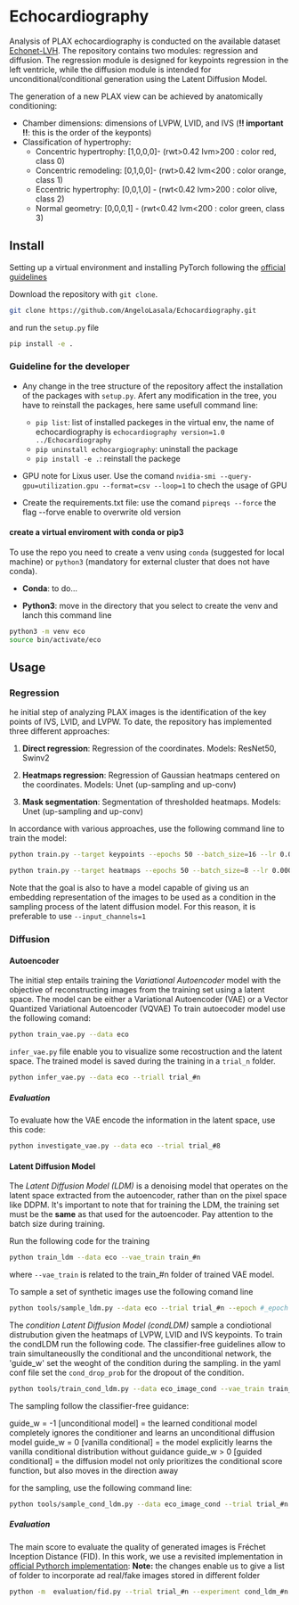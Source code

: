 # Echocardiography
Analysis of PLAX echocardiography is conducted on the available dataset [Echonet-LVH](https://echonet.github.io/lvh/). The repository contains two modules: regression and diffusion. The regression module is designed for keypoints regression in the left ventricle, while the diffusion module is intended for unconditional/conditional generation using the Latent Diffusion Model.

The generation of a new PLAX view can be achieved by anatomically conditioning:
- Chamber dimensions: dimensions of LVPW, LVID, and IVS (**!! important !!**: this is the order of the keyponts)
- Classification of hypertrophy:
    - Concentric hypertrophy: [1,0,0,0]- (rwt>0.42  lvm>200 : color red, class 0)
    - Concentric remodeling:  [0,1,0,0]- (rwt>0.42  lvm<200 : color orange, class 1)
    - Eccentric hypertrophy:  [0,0,1,0] - (rwt<0.42  lvm>200 : color olive, class 2)
    - Normal geometry:        [0,0,0,1] - (rwt<0.42  lvm<200 : color green, class 3)

## Install
Setting up a virtual environment and installing PyTorch following the [official guidelines](https://pytorch.org/get-started/locally/)

Download the repository with `git clone`.

```bash
git clone https://github.com/AngeloLasala/Echocardiography.git
```

and run the `setup.py` file

```bash
pip install -e .
```

### Guideline for the developer 
- Any change in the tree structure of the repository affect the installation of the packages with `setup.py`. Afert any modification in the tree, you have to reinstall the packages, here same usefull command line:

    - `pip list`: list of installed packeges in the virtual env, the name of echocardiography is `echocardiography version=1.0 ../Echocardiography`
    - `pip uninstall echocargiography`: uninstall the package
    - `pip install -e .`: reinstall the packege

- GPU note for Lixus user. Use the comand `nvidia-smi --query-gpu=utilization.gpu --format=csv --loop=1` to chech the usage of GPU

- Create the requirements.txt file: use the comand `pipreqs --force` the flag --forve enable to overwrite old version
#### create a virtual enviroment with conda or pip3
To use the repo you need to create a venv using `conda` (suggested for local machine) or `python3` (mandatory for external cluster that does not have conda).

- **Conda**: to do...

- **Python3**: move in the directory that you select to create the venv and lanch this command line

```bash
python3 -m venv eco
source bin/activate/eco
```

## Usage

### Regression
he initial step of analyzing PLAX images is the identification of the key points of IVS, LVID, and LVPW. To date, the repository has implemented three different approaches:

1) **Direct regression**: Regression of the coordinates. Models: ResNet50, Swinv2

2) **Heatmaps regression**: Regression of Gaussian heatmaps centered on the coordinates. Models: Unet (up-sampling and up-conv)

3) **Mask segmentation**: Segmentation of thresholded heatmaps. Models: Unet (up-sampling and up-conv)


In accordance with various approaches, use the following command line to train the model:

```bash
python train.py --target keypoints --epochs 50 --batch_size=16 --lr 0.0001 --weight_decay 0.00001 --threshold_wloss 0.0 --model resnet101 --input_channels 1

python train.py --target heatmaps --epochs 50 --batch_size=8 --lr 0.0001 --weight_decay 0.00001 --threshold_wloss 0.0 --model unet_up --input_channels 1
```

Note that the goal is also to have a model capable of giving us an embedding representation of the images to be used as a condition in the sampling process of the latent diffusion model. For this reason, it is preferable to use ```--input_channels=1```



### Diffusion

#### Autoencoder
The initial step entails training the *Variational Autoencoder* model with the objective of reconstructing images from the training set using a latent space. The model can be either a Variational Autoencoder (VAE) or a Vector Quantized Variational Autoencoder (VQVAE)
To train autoecoder model use the following comand:

```bash
python train_vae.py --data eco
```

`infer_vae.py` file enable you to visualize some recostruction and the latent space. The trained model is saved during the training in a `trial_n` folder.

```bash
python infer_vae.py --data eco --triall trial_#n
```

##### Evaluation
To evaluate how the VAE encode the information in the latent space, use this code:

```bash
python investigate_vae.py --data eco --trial trial_#8
```

#### Latent Diffusion Model

The *Latent Diffusion Model (LDM)* is a denoising model that operates on the latent space extracted from the autoencoder, rather than on the pixel space like DDPM. It's important to note that for training the LDM, the training set must be the **same** as that used for the autoencoder. Pay attention to the batch size during training.

Run the following code for the training

```bash
python train_ldm --data eco --vae_train train_#n
```
where `--vae_train` is related to the train_#n folder of trained VAE model.

To sample a set of synthetic images use the following comand line

```bash
python tools/sample_ldm.py --data eco --trial trial_#n --epoch #_epoch
```

The *condition Latent Diffusion Model (condLDM)* sample a condiotional distrubution given the heatmaps of LVPW, LVID and IVS keypoints. To train the condLDM run the following code. The classifier-free guidelines allow to train simultaneouslly the conditional and the unconditional network, the 'guide_w' set the weoght of the condition during the sampling. in the yaml conf file set the `cond_drop_prob` for the dropout of the condition.


```bash
python tools/train_cond_ldm.py --data eco_image_cond --vae_train train_#n
```

The sampling follow the classifier-free guidance:

guide_w = -1 [unconditional model] = the learned conditional model completely ignores the conditioner and learns an unconditional diffusion model
guide_w = 0 [vanilla conditional] =  the model explicitly learns the vanilla conditional distribution without guidance
guide_w > 0 [guided conditional] =  the diffusion model not only prioritizes the conditional score function, but also moves in the direction away 

for the sampling, use the following command line:

```bash
python tools/sample_cond_ldm.py --data eco_image_cond --trial trial_#n --epoch epoch --guide_w guide_w 
```

##### Evaluation
The main score to evaluate the quality of generated images is Fréchet Inception Distance (FID). In this work, we use a revisited  implementation in [official Pythorch implementation](https://github.com/mseitzer/pytorch-fid/tree/master?tab=readme-ov-file):
**Note:** the changes enable us to give a list of folder to incorporate ad real/fake images stored in different folder

```bash
python -m  evaluation/fid.py --trial trial_#n --experiment cond_ldm_#n --guide_w guide_w
```

